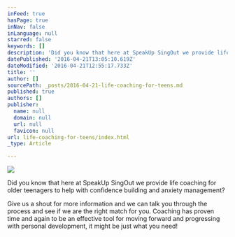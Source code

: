 ```yaml
---
inFeed: true
hasPage: true
inNav: false
inLanguage: null
starred: false
keywords: []
description: 'Did you know that here at SpeakUp SingOut we provide life coaching for older teenagers to help with confidence building and anxiety management? '
datePublished: '2016-04-21T13:05:10.619Z'
dateModified: '2016-04-21T12:55:17.733Z'
title: ''
author: []
sourcePath: _posts/2016-04-21-life-coaching-for-teens.md
published: true
authors: []
publisher:
  name: null
  domain: null
  url: null
  favicon: null
url: life-coaching-for-teens/index.html
_type: Article

---
```

![](https://the-grid-user-content.s3-us-west-2.amazonaws.com/08e65093-9d74-4668-be5d-4ad657ef1eb9.jpg)

Did you know that here at SpeakUp SingOut we provide life coaching for older teenagers to help with confidence building and anxiety management? 

Give us a shout for more information and we can talk you through the process and see if we are the right match for you. Coaching has proven time and again to be an effective tool for moving forward and progressing with personal development, it might be just what you need!